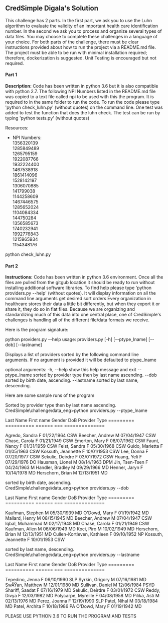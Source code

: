 <h2>CredSimple Digala's Solution</h2>

This challenge has 2 parts. In the first part, we ask you to use the Luhn algorithm to evaluate the validity of an important health care identification number. In the second we ask you to process and organize several types of data files. You may choose to complete these challenges in a language of your choice. For both parts of the challenge, there must be clear instructions provided about how to run the project via a README.md file. The project must be able to be run with minimal installation required; therefore, dockerization is suggested. Unit Testing is encouraged but not required.

#### Part 1
**Description:**
Code has been written in python 3.6 but it is also compatible with python 2.7. The following NPI Numbers listed in the README.md file was copied to a text file called npi to be used with this the program. It is required to in the same folder to run the code. To run the code please type 'python check_luhn.py' (without quotes) on the command line. One test was added to test the function that does the luhn check. The test can be run by typing 'python tests.py' (without quotes)

Resources:
+ NPI Numbers:<br>
1356320139<br>
1285849489<br>
1265795159<br>
1922087766<br>
1932224400<br>
1467538918<br>
1861414096<br>
1528142197<br>
1306070885<br>
141799038<br>
1144258609<br>
1467446575<br>
1285652024<br>
1104084334<br>
144750284<br>
1356585673<br>
1740232941<br>
1992776843<br>
1215965934<br>
1154348176

python check_luhn.py

#### Part 2
**Instructions:**
Code has been written in python 3.6 environment. Once all the files are pulled from the gitgub location it should be ready to run without installing additional software libraries. To find help please type 'python providers.py --help' (without quotes). It will display information on all the command line arguments get desired sort orders
 Every organization in healthcare stores their data a little bit differently, but when they export it or share it, they do so in flat files. Because we are organizing and standardizing much of this data into one central place, one of CredSimple's challenges is handling all of the different file/data formats we receive.

Here is the program signature:

python providers.py --help
usage: providers.py [-h] [--ptype_lname] [--dob] [--lastname]

Displays a list of providers sorted by the following command line arguments.
If no argument is provided it will be defaulted to ptype_lname

optional arguments:
  -h, --help     show this help message and exit
  --ptype_lname  sorted by provider type then by last name ascending.
  --dob          sorted by birth date, ascending.
  --lastname     sorted by last name, descending.

Here are some sample runs of the program

Sorted by provider type then by last name ascending.<br>
CredSimple\challenge\data_eng>python providers.py --ptype_lname

Last Name First name         Gender  DoB     Provider Type
========= ==========         ======  ===     ==============

Agredo, Sandra                 F  01/22/1964  CSW
Beecher, Andrew                M  07/04/1947  CSW
Chase, Carola                  F  01/21/1949  CSW
Emerton, Mary                  F  08/07/1962  CSW
Faunt, Nancy                   F  01/31/1959  CSW
Feist, Sandra                  F  05/30/1968  CSW
Guido, Marietta                F  01/05/1963  CSW
Kossuth, Jeannette             F  10/01/1953  CSW
Lee, Donna                     F  07/20/1977  CSW
Sekulic, Deirdre               F  03/01/1972  CSW
Huang, Yeli                    F  07/29/1976  DO
Hausman, Lionel                M  08/14/1963  DPM
Jin, Tsen-Tsen                 F  04/24/1963  M
Handler, Bradley               M  09/29/1966  MD
Henner, Jaryn                  F  10/14/1978  MD
Herschorn, Brian               M  12/13/1951  MD

sorted by birth date, ascending.<br>
CredSimple\challenge\data_eng>python providers.py --dob

Last Name First name         Gender  DoB     Provider Type
========= ==========         ======  ===     ==============

Kaufman, Stephen               M  05/30/1939  MD
O'Dowd, Mary                   F  01/19/1942  MD
Mallard, Henry                 M  08/15/1945  MD
Beecher, Andrew                M  07/04/1947  CSW
Iqbal, Muhammad                M  02/17/1948  MD
Chase, Carola                  F  01/21/1949  CSW
Kaufman, Allen                 M  06/06/1949  MD
Koci, Piro                     M  10/02/1949  MD
Herschorn, Brian               M  12/13/1951  MD
Cullen-Kortleven, Kathleen     F  09/10/1952  NP
Kossuth, Jeannette             F  10/01/1953  CSW

sorted by last name, descending.<br>
CredSimple\challenge\data_eng>python providers.py --lastname

Last Name First name         Gender  DoB     Provider Type
========= ==========         ======  ===     ==============

Tepedino, Jenna                F  06/10/1990  SLP
Syrkin, Grigory                M  07/16/1981  MD
SwÃŸan, Matthew                M  12/01/1980  MD
Sullivan, Daniel               M  12/06/1984  PSYD
Shariff, Saadat                F  07/16/1979  MD
Sekulic, Deirdre               F  03/01/1972  CSW
Reddy, Divya                   F  12/03/1982  MD
Polycarpe, Myreille            F  04/08/1958  MD
Pilika, Asti                   M  02/13/1976  MD
Perez, Joanna                  F  12/19/1990  SLP
Patel, Nihal                   M  03/18/1984  MD
Patel, Archita                 F  10/18/1986  PA
O'Dowd, Mary                   F  01/19/1942  MD

PLEASE USE PYTHON 3.6 TO RUN THE PROGRAM AND TESTS
